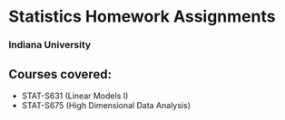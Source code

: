 # Statistics Homework Assignments

### Indiana University

## Courses covered:

* STAT-S631 (Linear Models I)
* STAT-S675 (High Dimensional Data Analysis)
